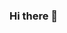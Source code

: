 ### Hi there 👋

<!--
**renjithpta/renjithpta** is a ✨ _special_ ✨ repository because its `README.md` (this file) appears on your GitHub profile.

Here are some ideas to get you started:
seedling I’m currently learning whatever new thing is unknown to me.
revolving_hearts I’m open to collaborate on Blockchain technology, Ethereum and Hyperledger.
tv I'm looking for Good Projects.
goal_net Goal (2022): Learn and explore research related dimensions of Computer Science.
zap Fun fact: I love photography and reading non-fiction.
- 🔭 I’m currently working on Java/J2EE, Hyperledger Fabric, Etherum , etc
- 🌱 I’m currently learning whatever new thing is unknown to me.
- 👯 I’m open to collaborate on Blockchain technology, Ethereum and Hyperledger.
- 🤔 I'm looking for Good Projects.
- 💬 Ask me about distributed architecture, web technologies etc
- 📫 Reach me  at renjithkn@gmail.com
- ⚡ Fun fact: Love playing cricket
-->

